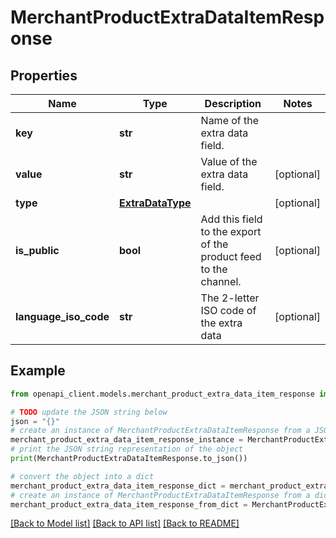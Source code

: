 # MerchantProductExtraDataItemResponse


## Properties

Name | Type | Description | Notes
------------ | ------------- | ------------- | -------------
**key** | **str** | Name of the extra data field. | 
**value** | **str** | Value of the extra data field. | [optional] 
**type** | [**ExtraDataType**](ExtraDataType.md) |  | [optional] 
**is_public** | **bool** | Add this field to the export of the product feed to the channel. | [optional] 
**language_iso_code** | **str** | The 2-letter ISO code of the extra data | [optional] 

## Example

```python
from openapi_client.models.merchant_product_extra_data_item_response import MerchantProductExtraDataItemResponse

# TODO update the JSON string below
json = "{}"
# create an instance of MerchantProductExtraDataItemResponse from a JSON string
merchant_product_extra_data_item_response_instance = MerchantProductExtraDataItemResponse.from_json(json)
# print the JSON string representation of the object
print(MerchantProductExtraDataItemResponse.to_json())

# convert the object into a dict
merchant_product_extra_data_item_response_dict = merchant_product_extra_data_item_response_instance.to_dict()
# create an instance of MerchantProductExtraDataItemResponse from a dict
merchant_product_extra_data_item_response_from_dict = MerchantProductExtraDataItemResponse.from_dict(merchant_product_extra_data_item_response_dict)
```
[[Back to Model list]](../README.md#documentation-for-models) [[Back to API list]](../README.md#documentation-for-api-endpoints) [[Back to README]](../README.md)


